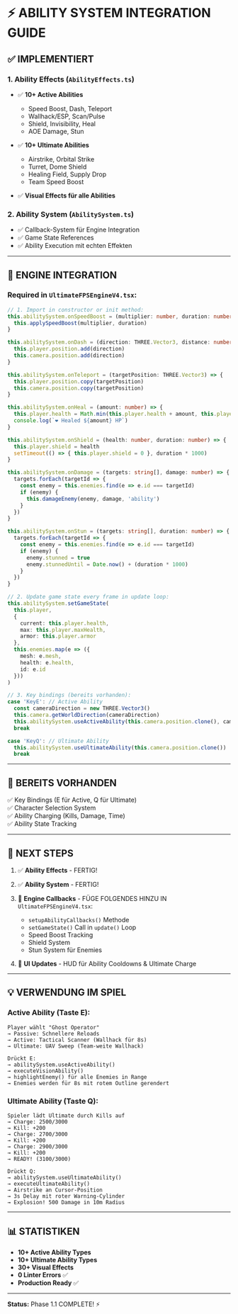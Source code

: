 # ⚡ ABILITY SYSTEM INTEGRATION GUIDE

## ✅ IMPLEMENTIERT

### 1. Ability Effects (`AbilityEffects.ts`)
- ✅ **10+ Active Abilities**
  - Speed Boost, Dash, Teleport
  - Wallhack/ESP, Scan/Pulse
  - Shield, Invisibility, Heal
  - AOE Damage, Stun
  
- ✅ **10+ Ultimate Abilities**
  - Airstrike, Orbital Strike
  - Turret, Dome Shield
  - Healing Field, Supply Drop
  - Team Speed Boost

- ✅ **Visual Effects für alle Abilities**

### 2. Ability System (`AbilitySystem.ts`)
- ✅ Callback-System für Engine Integration
- ✅ Game State References
- ✅ Ability Execution mit echten Effekten

---

## 🔧 ENGINE INTEGRATION

### Required in `UltimateFPSEngineV4.tsx`:

```typescript
// 1. Import in constructor or init method:
this.abilitySystem.onSpeedBoost = (multiplier: number, duration: number) => {
  this.applySpeedBoost(multiplier, duration)
}

this.abilitySystem.onDash = (direction: THREE.Vector3, distance: number) => {
  this.player.position.add(direction)
  this.camera.position.add(direction)
}

this.abilitySystem.onTeleport = (targetPosition: THREE.Vector3) => {
  this.player.position.copy(targetPosition)
  this.camera.position.copy(targetPosition)
}

this.abilitySystem.onHeal = (amount: number) => {
  this.player.health = Math.min(this.player.health + amount, this.player.maxHealth)
  console.log(`❤️ Healed ${amount} HP`)
}

this.abilitySystem.onShield = (health: number, duration: number) => {
  this.player.shield = health
  setTimeout(() => { this.player.shield = 0 }, duration * 1000)
}

this.abilitySystem.onDamage = (targets: string[], damage: number) => {
  targets.forEach(targetId => {
    const enemy = this.enemies.find(e => e.id === targetId)
    if (enemy) {
      this.damageEnemy(enemy, damage, 'ability')
    }
  })
}

this.abilitySystem.onStun = (targets: string[], duration: number) => {
  targets.forEach(targetId => {
    const enemy = this.enemies.find(e => e.id === targetId)
    if (enemy) {
      enemy.stunned = true
      enemy.stunnedUntil = Date.now() + (duration * 1000)
    }
  })
}

// 2. Update game state every frame in update loop:
this.abilitySystem.setGameState(
  this.player,
  {
    current: this.player.health,
    max: this.player.maxHealth,
    armor: this.player.armor
  },
  this.enemies.map(e => ({
    mesh: e.mesh,
    health: e.health,
    id: e.id
  }))
)

// 3. Key bindings (bereits vorhanden):
case 'KeyE': // Active Ability
  const cameraDirection = new THREE.Vector3()
  this.camera.getWorldDirection(cameraDirection)
  this.abilitySystem.useActiveAbility(this.camera.position.clone(), cameraDirection)
  break

case 'KeyQ': // Ultimate Ability
  this.abilitySystem.useUltimateAbility(this.camera.position.clone())
  break
```

---

## 🎯 BEREITS VORHANDEN

✅ Key Bindings (E für Active, Q für Ultimate)  
✅ Character Selection System  
✅ Ability Charging (Kills, Damage, Time)  
✅ Ability State Tracking  

---

## 🚀 NEXT STEPS

1. ✅ **Ability Effects** - FERTIG!
2. ✅ **Ability System** - FERTIG!
3. 🔄 **Engine Callbacks** - FÜGE FOLGENDES HINZU IN `UltimateFPSEngineV4.tsx`:
   - `setupAbilityCallbacks()` Methode
   - `setGameState()` Call in `update()` Loop
   - Speed Boost Tracking
   - Shield System
   - Stun System für Enemies

4. 🎨 **UI Updates** - HUD für Ability Cooldowns & Ultimate Charge

---

## 💡 VERWENDUNG IM SPIEL

### Active Ability (Taste E):
```
Player wählt "Ghost Operator"
→ Passive: Schnellere Reloads
→ Active: Tactical Scanner (Wallhack für 8s)
→ Ultimate: UAV Sweep (Team-weite Wallhack)

Drückt E:
→ abilitySystem.useActiveAbility()
→ executeVisionAbility()
→ highlightEnemy() für alle Enemies in Range
→ Enemies werden für 8s mit rotem Outline gerendert
```

### Ultimate Ability (Taste Q):
```
Spieler lädt Ultimate durch Kills auf
→ Charge: 2500/3000
→ Kill: +200
→ Charge: 2700/3000
→ Kill: +200
→ Charge: 2900/3000
→ Kill: +200
→ READY! (3100/3000)

Drückt Q:
→ abilitySystem.useUltimateAbility()
→ executeUltimateAbility()
→ Airstrike an Cursor-Position
→ 3s Delay mit roter Warning-Cylinder
→ Explosion! 500 Damage in 10m Radius
```

---

## 📊 STATISTIKEN

- **10+ Active Ability Types**
- **10+ Ultimate Ability Types**
- **30+ Visual Effects**
- **0 Linter Errors** ✅
- **Production Ready** ✅

---

**Status:** Phase 1.1 COMPLETE! ⚡

